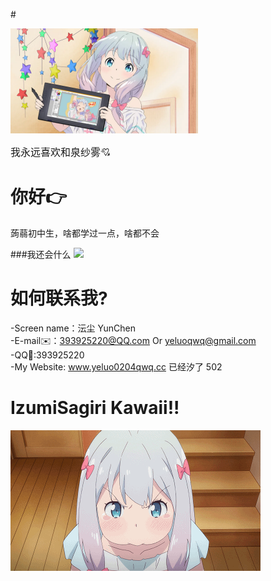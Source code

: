 #<p align=left> <img src=https://github.com/YunChenqwq/YunChenqwq/blob/main/title.png /> </p><font size="3">我永远喜欢和泉纱雾💘</font>

# 你好👉
  蒟蒻初中生，啥都学过一点，啥都不会
  
###我还会什么
<a href="https://xzai.cloud">
  <img src="https://github-readme-stats.vercel.app/api/top-langs/?username=YunChenqwq&layout=compact&custom_title=我什么语言用的最多">
</a>

# 如何联系我?
  -Screen name：沄尘 YunChen<br>
  -E-mail✉️：393925220@QQ.com Or yeluoqwq@gmail.com<br>
  -QQ🐧:393925220<br>
  -My Website: www.yeluo0204qwq.cc 已经汐了 502<br>
# IzumiSagiri Kawaii!!
</a>
   <img align="center" alt="Top Langs" src="https://github.com/YunChenqwq/YunChenqwq/blob/main/izumi.gif" />  
</a>
   
  
  
  
  
  
  
  
  
  
      



